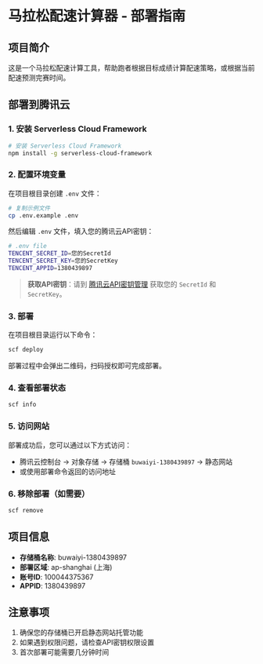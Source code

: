 # 马拉松配速计算器 - 部署指南

## 项目简介

这是一个马拉松配速计算工具，帮助跑者根据目标成绩计算配速策略，或根据当前配速预测完赛时间。

## 部署到腾讯云

### 1. 安装 Serverless Cloud Framework

```bash
# 安装 Serverless Cloud Framework
npm install -g serverless-cloud-framework
```

### 2. 配置环境变量

在项目根目录创建 `.env` 文件：

```bash
# 复制示例文件
cp .env.example .env
```

然后编辑 `.env` 文件，填入您的腾讯云API密钥：

```bash
# .env file
TENCENT_SECRET_ID=您的SecretId
TENCENT_SECRET_KEY=您的SecretKey
TENCENT_APPID=1380439897
```

> **获取API密钥**：请到 [腾讯云API密钥管理](https://console.cloud.tencent.com/cam/capi) 获取您的 `SecretId` 和 `SecretKey`。

### 3. 部署

在项目根目录运行以下命令：

```bash
scf deploy
```

部署过程中会弹出二维码，扫码授权即可完成部署。

### 4. 查看部署状态

```bash
scf info
```

### 5. 访问网站

部署成功后，您可以通过以下方式访问：
- 腾讯云控制台 → 对象存储 → 存储桶 `buwaiyi-1380439897` → 静态网站
- 或使用部署命令返回的访问地址

### 6. 移除部署（如需要）

```bash
scf remove
```

## 项目信息

- **存储桶名称**: buwaiyi-1380439897
- **部署区域**: ap-shanghai (上海)
- **账号ID**: 100044375367
- **APPID**: 1380439897

## 注意事项

1. 确保您的存储桶已开启静态网站托管功能
2. 如果遇到权限问题，请检查API密钥权限设置
3. 首次部署可能需要几分钟时间
